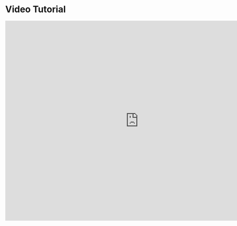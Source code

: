 # Video Tutorial

<iframe width="840" height="630" style="width: 840px; height: 630px;" src="https://www.youtube.com/embed/JnLEYCSMwqQ" frameborder="0" allowfullscreen></iframe>
